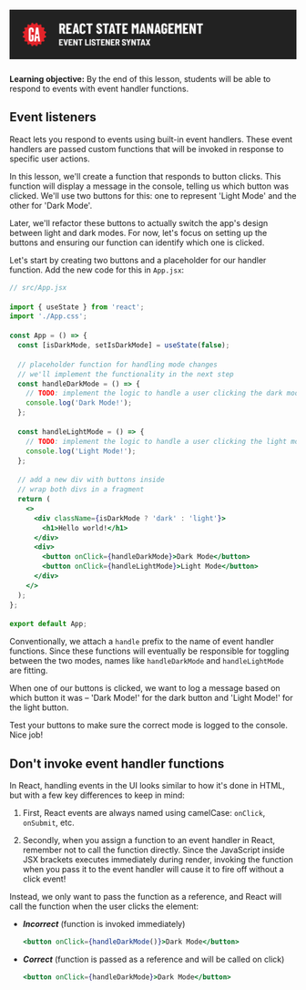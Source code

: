 # ![React State Management - Event Listener Syntax](./assets/hero.png)

**Learning objective:** By the end of this lesson, students will be able to respond to events with event handler functions.

## Event listeners

React lets you respond to events using built-in event handlers. These event handlers are passed custom functions that will be invoked in response to specific user actions.

In this lesson, we'll create a function that responds to button clicks. This function will display a message in the console, telling us which button was clicked. We'll use two buttons for this: one to represent 'Light Mode' and the other for 'Dark Mode'.

Later, we'll refactor these buttons to actually switch the app's design between light and dark modes. For now, let's focus on setting up the buttons and ensuring our function can identify which one is clicked.

Let's start by creating two buttons and a placeholder for our handler function. Add the new code for this in `App.jsx`:

```jsx
// src/App.jsx

import { useState } from 'react';
import './App.css';

const App = () => {
  const [isDarkMode, setIsDarkMode] = useState(false);

  // placeholder function for handling mode changes
  // we'll implement the functionality in the next step
  const handleDarkMode = () => {
    // TODO: implement the logic to handle a user clicking the dark mode button
    console.log('Dark Mode!');
  };

  const handleLightMode = () => {
    // TODO: implement the logic to handle a user clicking the light mode button
    console.log('Light Mode!');
  };

  // add a new div with buttons inside
  // wrap both divs in a fragment
  return (
    <>
      <div className={isDarkMode ? 'dark' : 'light'}>
        <h1>Hello world!</h1>
      </div>
      <div>
        <button onClick={handleDarkMode}>Dark Mode</button>
        <button onClick={handleLightMode}>Light Mode</button>
      </div>
    </>
  );
};

export default App;
```

Conventionally, we attach a `handle` prefix to the name of event handler functions. Since these functions will eventually be responsible for toggling between the two modes, names like `handleDarkMode` and `handleLightMode` are fitting.

When one of our buttons is clicked, we want to log a message based on which button it was – 'Dark Mode!' for the dark button and 'Light Mode!' for the light button.

Test your buttons to make sure the correct mode is logged to the console. Nice job!

## Don't invoke event handler functions

In React, handling events in the UI looks similar to how it's done in HTML, but with a few key differences to keep in mind:

1. First, React events are always named using camelCase: `onClick`, `onSubmit`, etc.

2. Secondly, when you assign a function to an event handler in React, remember not to call the function directly. Since the JavaScript inside JSX brackets executes immediately during render, invoking the function when you pass it to the event handler will cause it to fire off without a click event!

Instead, we only want to pass the function as a reference, and React will call the function when the user clicks the element:

- ***Incorrect*** (function is invoked immediately)

  ```jsx
  <button onClick={handleDarkMode()}>Dark Mode</button>
  ```

- ***Correct*** (function is passed as a reference and will be called on click)

  ```jsx
  <button onClick={handleDarkMode}>Dark Mode</button>
  ```
